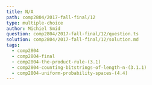 ```yaml
---
title: N/A
path: comp2804/2017-fall-final/12
type: multiple-choice
author: Michiel Smid
question: comp2804/2017-fall-final/12/question.ts
solution: comp2804/2017-fall-final/12/solution.md
tags:
  - comp2804
  - comp2804-final
  - comp2804-the-product-rule-(3.1)
  - comp2804-counting-bitstrings-of-length-n-(3.1.1)
  - comp2804-uniform-probability-spaces-(4.4)
---
```

